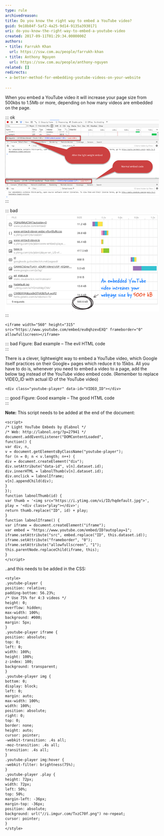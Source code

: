 ```yaml
---
type: rule
archivedreason: 
title: Do you know the right way to embed a YouTube video?
guid: 9e18b84f-5af2-4a25-9d14-9135a3930171
uri: do-you-know-the-right-way-to-embed-a-youtube-video
created: 2017-09-11T01:29:34.0000000Z
authors:
- title: Farrukh Khan
  url: https://ssw.com.au/people/farrukh-khan
- title: Anthony Nguyen
  url: https://ssw.com.au/people/anthony-nguyen
related: []
redirects:
- a-better-method-for-embedding-youtube-videos-on-your-website

---
```


When you embed a YouTube video it will increase your page size from 500kbs to 1.5Mb or more, depending on how many videos are embedded on the page.


<!--endintro-->


::: ok  
![Figure: A side by side comparison – everyone wants less requests and a smaller page size](video-embed-load-time.png)  
:::


::: bad  
![Figure: Bad example - Don’t add embed code directly from YouTube. For more details read "A Better Method for Embedding YouTube Videos on your Website"](video-embed-bad.png)  
:::
 


```
<iframe width="560" height="315" src="https://www.youtube.com/embed/eu0qhzevEXQ" frameborder="0" allowfullscreen></iframe>
```




::: bad
Figure: Bad example – The evil HTML code  
:::
 
There is a clever, lightweight way to embed a YouTube video, which Google itself practices on their Google+ pages which reduce it to 15kbs.
All you have to do is, whenever you need to embed a video to a page, add the below tag instead of the YouTube video embed code. (Remember to replace VIDEO\_ID with actual ID of the YouTube video)



```
<div class="youtube-player" data-id="VIDEO_ID"></div>
```




::: good
Figure: Good example – The good HTML code  
:::


**Note:** This script needs to be added at the end of the document:



```
<script>
/* Light YouTube Embeds by @labnol */
/* Web: http://labnol.org/?p=27941 */
document.addEventListener("DOMContentLoaded",
function() {
var div, n,
v = document.getElementsByClassName("youtube-player");
for (n = 0; n < v.length; n++) {
div = document.createElement("div");
div.setAttribute("data-id", v[n].dataset.id);
div.innerHTML = labnolThumb(v[n].dataset.id);
div.onclick = labnolIframe;
v[n].appendChild(div);
}
});
function labnolThumb(id) {
var thumb = '<img src="https://i.ytimg.com/vi/ID/hqdefault.jpg">',
play = '<div class="play"></div>';
return thumb.replace("ID", id) + play;
}
function labnolIframe() {
var iframe = document.createElement("iframe");
var embed = "https://www.youtube.com/embed/ID?autoplay=1";
iframe.setAttribute("src", embed.replace("ID", this.dataset.id));
iframe.setAttribute("frameborder", "0");
iframe.setAttribute("allowfullscreen", "1");
this.parentNode.replaceChild(iframe, this);
}
</script>
```



..and this needs to be added in the CSS:



```
<style>
.youtube-player {
position: relative;
padding-bottom: 56.23%;
/* Use 75% for 4:3 videos */
height: 0;
overflow: hidden;
max-width: 100%;
background: #000;
margin: 5px;
}
.youtube-player iframe {
position: absolute;
top: 0;
left: 0;
width: 100%;
height: 100%;
z-index: 100;
background: transparent;
}
.youtube-player img {
bottom: 0;
display: block;
left: 0;
margin: auto;
max-width: 100%;
width: 100%;
position: absolute;
right: 0;
top: 0;
border: none;
height: auto;
cursor: pointer;
-webkit-transition: .4s all;
-moz-transition: .4s all;
transition: .4s all;
}
.youtube-player img:hover {
-webkit-filter: brightness(75%);
}
.youtube-player .play {
height: 72px;
width: 72px;
left: 50%;
top: 50%;
margin-left: -36px;
margin-top: -36px;
position: absolute;
background: url("//i.imgur.com/TxzC70f.png") no-repeat;
cursor: pointer;
}
</style>
```
